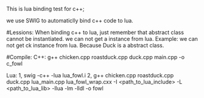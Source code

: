 This is lua binding test for c++;

we use SWIG to automaticlly bind c++ code to lua.

#Lessions:
When binding c++ to lua, just remember that abstract class cannot be instantiated. we can not get a instance from lua.
Example:
we can not get ck instance from lua. Because Duck is a abstract class.

#Compile:
C++:
g++ chicken.cpp roastduck.cpp duck.cpp main.cpp -o c_fowl

Lua:
1, swig -c++ -lua lua_fowl.i
2, g++ chicken.cpp roastduck.cpp duck.cpp lua_main.cpp lua_fowl_wrap.cxx -I <path_to_lua_include> -L <path_to_lua_lib> -llua -lm -lldl -o fowl
